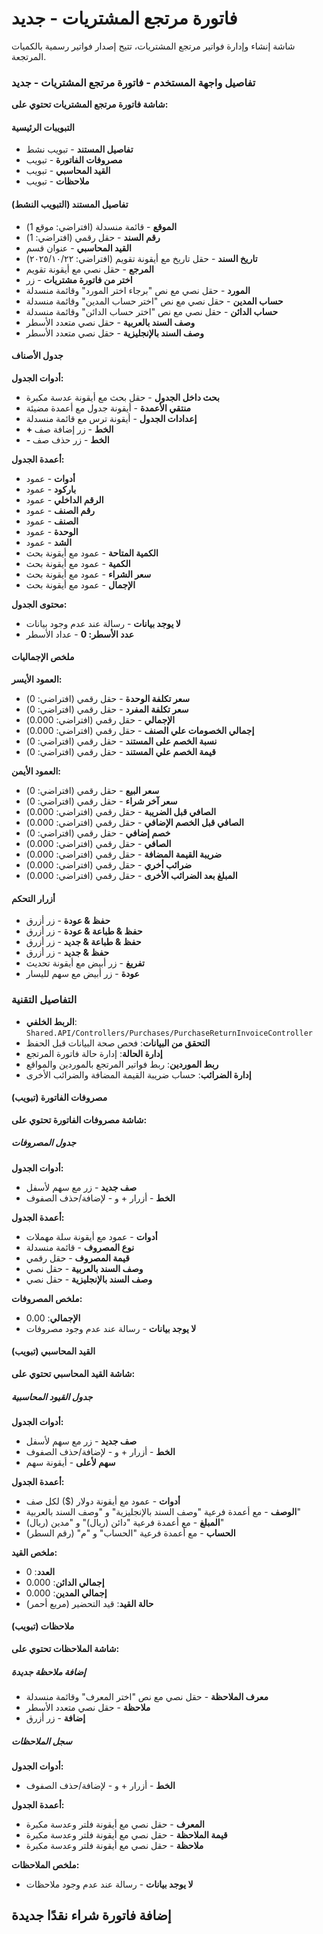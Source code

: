 # فاتورة مرتجع المشتريات - جديد
شاشة إنشاء وإدارة فواتير مرتجع المشتريات، تتيح إصدار فواتير رسمية بالكميات المرتجعة.

### تفاصيل واجهة المستخدم - فاتورة مرتجع المشتريات - جديد
**شاشة فاتورة مرتجع المشتريات تحتوي على:**

#### التبويبات الرئيسية
- **تفاصيل المستند** - تبويب نشط
- **مصروفات الفاتورة** - تبويب
- **القيد المحاسبي** - تبويب
- **ملاحظات** - تبويب

#### تفاصيل المستند (التبويب النشط)
- **الموقع** - قائمة منسدلة (افتراضي: موقع 1)
- **رقم السند** - حقل رقمي (افتراضي: 1)
- **القيد المحاسبي** - عنوان قسم
- **تاريخ السند** - حقل تاريخ مع أيقونة تقويم (افتراضي: ٢٠٢٥/١٠/٢٢)
- **المرجع** - حقل نصي مع أيقونة تقويم
- **اختر من فاتورة مشتريات** - زر
- **المورد** - حقل نصي مع نص "برجاء اختر المورد" وقائمة منسدلة
- **حساب المدين** - حقل نصي مع نص "اختر حساب المدين" وقائمة منسدلة
- **حساب الدائن** - حقل نصي مع نص "اختر حساب الدائن" وقائمة منسدلة
- **وصف السند بالعربية** - حقل نصي متعدد الأسطر
- **وصف السند بالإنجليزية** - حقل نصي متعدد الأسطر

#### جدول الأصناف
**أدوات الجدول:**
- **بحث داخل الجدول** - حقل بحث مع أيقونة عدسة مكبرة
- **منتقي الأعمدة** - أيقونة جدول مع أعمدة مضيئة
- **إعدادات الجدول** - أيقونة ترس مع قائمة منسدلة
- **+ الخط** - زر إضافة صف
- **- الخط** - زر حذف صف

**أعمدة الجدول:**
- **أدوات** - عمود
- **باركود** - عمود
- **الرقم الداخلي** - عمود
- **رقم الصنف** - عمود
- **الصنف** - عمود
- **الوحدة** - عمود
- **الشد** - عمود
- **الكمية المتاحة** - عمود مع أيقونة بحث
- **الكمية** - عمود مع أيقونة بحث
- **سعر الشراء** - عمود مع أيقونة بحث
- **الإجمال** - عمود مع أيقونة بحث

**محتوى الجدول:**
- **لا يوجد بيانات** - رسالة عند عدم وجود بيانات
- **عدد الأسطر: 0** - عداد الأسطر

#### ملخص الإجماليات
**العمود الأيسر:**
- **سعر تكلفة الوحدة** - حقل رقمي (افتراضي: 0)
- **سعر تكلفة المفرد** - حقل رقمي (افتراضي: 0)
- **الإجمالي** - حقل رقمي (افتراضي: 0.000)
- **إجمالي الخصومات علي الصنف** - حقل رقمي (افتراضي: 0.000)
- **نسبة الخصم على المستند** - حقل رقمي (افتراضي: 0)
- **قيمة الخصم علي المستند** - حقل رقمي (افتراضي: 0)

**العمود الأيمن:**
- **سعر البيع** - حقل رقمي (افتراضي: 0)
- **سعر آخر شراء** - حقل رقمي (افتراضي: 0)
- **الصافي قبل الضريبة** - حقل رقمي (افتراضي: 0.000)
- **الصافي قبل الخصم الإضافي** - حقل رقمي (افتراضي: 0.000)
- **خصم إضافي** - حقل رقمي (افتراضي: 0)
- **الصافي** - حقل رقمي (افتراضي: 0.000)
- **ضريبة القيمة المضافة** - حقل رقمي (افتراضي: 0.000)
- **ضرائب أخري** - حقل رقمي (افتراضي: 0.000)
- **المبلغ بعد الضرائب الأخرى** - حقل رقمي (افتراضي: 0.000)

#### أزرار التحكم
- **حفظ & عودة** - زر أزرق
- **حفظ & طباعة & عودة** - زر أزرق
- **حفظ & طباعة & جديد** - زر أزرق
- **حفظ & جديد** - زر أزرق
- **تفريغ** - زر أبيض مع أيقونة تحديث
- **عودة** - زر أبيض مع سهم لليسار

### التفاصيل التقنية
- **الربط الخلفي**: `Shared.API/Controllers/Purchases/PurchaseReturnInvoiceController`
- **التحقق من البيانات**: فحص صحة البيانات قبل الحفظ
- **إدارة الحالة**: إدارة حالة فاتورة المرتجع
- **ربط الموردين**: ربط فواتير المرتجع بالموردين والمواقع
- **إدارة الضرائب**: حساب ضريبة القيمة المضافة والضرائب الأخرى

#### مصروفات الفاتورة (تبويب)
**شاشة مصروفات الفاتورة تحتوي على:**

##### جدول المصروفات
**أدوات الجدول:**
- **صف جديد** - زر مع سهم لأسفل
- **الخط** - أزرار + و - لإضافة/حذف الصفوف

**أعمدة الجدول:**
- **أدوات** - عمود مع أيقونة سلة مهملات
- **نوع المصروف** - قائمة منسدلة
- **قيمة المصروف** - حقل رقمي
- **وصف السند بالعربية** - حقل نصي
- **وصف السند بالإنجليزية** - حقل نصي

**ملخص المصروفات:**
- **الإجمالي**: 0.00
- **لا يوجد بيانات** - رسالة عند عدم وجود مصروفات

#### القيد المحاسبي (تبويب)
**شاشة القيد المحاسبي تحتوي على:**

##### جدول القيود المحاسبية
**أدوات الجدول:**
- **صف جديد** - زر مع سهم لأسفل
- **الخط** - أزرار + و - لإضافة/حذف الصفوف
- **سهم لأعلى** - أيقونة سهم

**أعمدة الجدول:**
- **أدوات** - عمود مع أيقونة دولار ($) لكل صف
- **الوصف** - مع أعمدة فرعية "وصف السند بالإنجليزية" و "وصف السند بالعربية"
- **المبلغ** - مع أعمدة فرعية "دائن (ريال)" و "مدين (ريال)"
- **الحساب** - مع أعمدة فرعية "الحساب" و "م" (رقم السطر)

**ملخص القيد:**
- **العدد**: 0
- **إجمالي الدائن**: 0.000
- **إجمالي المدين**: 0.000
- **حالة القيد**: قيد التحضير (مربع أحمر)

#### ملاحظات (تبويب)
**شاشة الملاحظات تحتوي على:**

##### إضافة ملاحظة جديدة
- **معرف الملاحظة** - حقل نصي مع نص "اختر المعرف" وقائمة منسدلة
- **ملاحظة** - حقل نصي متعدد الأسطر
- **إضافة** - زر أزرق

##### سجل الملاحظات
**أدوات الجدول:**
- **الخط** - أزرار + و - لإضافة/حذف الصفوف

**أعمدة الجدول:**
- **المعرف** - حقل نصي مع أيقونة فلتر وعدسة مكبرة
- **قيمة الملاحظة** - حقل نصي مع أيقونة فلتر وعدسة مكبرة
- **ملاحظة** - حقل نصي مع أيقونة فلتر وعدسة مكبرة

**ملخص الملاحظات:**
- **لا يوجد بيانات** - رسالة عند عدم وجود ملاحظات

## إضافة فاتورة شراء نقدًا جديدة
